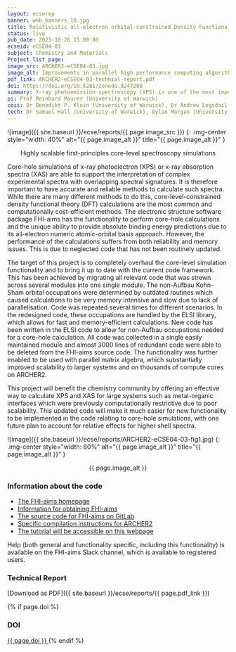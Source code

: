 ```yaml
---
layout: ecserep
banner: web_banners_10.jpg
title: Relativistic all-electron orbital-constrained Density Functional Theory to simulate x-ray photoemission and absorption spectroscopy
status: live
pub_date: 2023-10-26 15:00:00
ecseid: eCSE04-03
subject: Chemistry and Materials
Project list page:
image_src: ARCHER2-eCSE04-03.jpg
image_alt: Improvements in parallel high performance computing algorithms enable the simulation of hole formation in core electronic states and the prediction of x-ray photoemission spectroscopy for large scale nanostructured systems.
pdf_link: ARCHER2-eCSE04-03-technial-report.pdf
doi: https://doi.org/10.5281/zenodo.8247288
summary: X-ray photoemission spectroscopy (XPS) is one of the most important materials characterization techniques that are used in fundamental research and industrial quality control. FHI-aims is a software package for computational molecular and materials science that provides advanced XPS simulation capabilities. It is used to simulate the chemical and physical properties of atoms, molecules, nanostructures, solids, and surfaces. Such simulations allow researchers to discover new materials, which may be stronger, cheaper or more durable than existing materials.  FHI-aims can run efficiently on anything from a laptop to a supercomputer with tens of thousands of cores. However, the section of the code used for carrying out core-hole calculations was outdated and inefficient. The work done in this eCSE project has brought that part of the code up to date, so that it is now more efficient, better documented, and easier to maintain. These changes will significantly enhance the simulation of core-level spectroscopy, enabling the simulating of bigger and more detailed systems in future. The changes will also allow a much broader range of researchers to work on these types of simulations, thus ultimately enabling new scientific discoveries.
pi: Prof Reinhard Maurer (University of Warwick)
cois: Dr Benedikt P. Klein (University of Warwick), Dr Andrew Logsdail (Cardiff University), Dr Volker Blum (Duke University), Dr. Christian Carbogno (Fritz-Haber-Institut der Max-Planck-Gesellschaft), Dr Johannes Lischner (Imperial College London), J. Matthias Kahk (University of Tartu)
tech: Dr Samuel Hall (University of Warwick), Dylan Morgan (University of Warwick)
---
```




![image]({{ site.baseurl }}/ecse/reports/{{ page.image_src }})
{: .img-center style="width: 40%" alt="{{ page.image_alt }}" title="{{ page.image_alt }}" }

<p align="center">Highly scalable first-principles core-level spectroscopy simulations</p>


Core-hole simulations of x-ray photoelectron (XPS) or x-ray absorption spectra (XAS) are able to support the interpretation of complex experimental spectra with overlapping spectral signatures. It is therefore important to have accurate and reliable methods to calculate such spectra. While there are many different methods to do this, core-level-constrained density functional theory (DFT) calculations are the most common and computationally cost-efficient methods. The electronic structure software package FHI-aims has the functionality to perform core-hole calculations and the unique ability to provide absolute binding energy predictions due to its all-electron numeric atomic-orbital basis approach. However, the performance of the calculations suffers from both reliability and memory issues. This is due to neglected code that has not been routinely updated.

The target of this project is to completely overhaul the core-level simulation functionality and to bring it up to date with the current code framework. This has been achieved by migrating all relevant code that was strewn across several modules into one single module. The non-Aufbau Kohn-Sham orbital occupations were determined by outdated routines which caused calculations to be very memory intensive and slow due to lack of parallelisation. Code was repeated several times for different scenarios. In the redesigned code, these occupations are handled by the ELSI library, which allows for fast and memory-efficient calculations. New code has been written in the ELSI code to allow for non-Aufbau occupations needed for a core-hole calculation. All code was collected in a single easily maintained module and almost 3000 lines of redundant code were able to be deleted from the FHI-aims source code. The functionality was further enabled to be used with parallel matrix algebra, which substantially improved scalability to larger systems and on thousands of compute cores on ARCHER2.

This project will benefit the chemistry community by offering an effective way to calculate XPS and XAS for large systems such as metal-organic interfaces which were previously computationally restrictive due to poor scalability. This updated code will make it much easier for new functionality to be implemented in the code relating to core-hole simulations, with one future plan to account for relative effects for higher shell spectra.



![image]({{ site.baseurl }}/ecse/reports/ARCHER2-eCSE04-03-fig1.jpg)
{: .img-center style="width: 60%" alt="{{ page.image_alt }}" title="{{ page.image_alt }}" }

<p align="center">{{ page.image_alt }}</p>







### Information about the code

- [The FHI-aims homepage]( https://fhi-aims.org)
- [Information for obtaining FHI-aims ]( https://fhi-aims.org/get-the-code-menu/get-the-code )
- [The source code for FHI-aims on GitLab ]( https://aims-git.rz-berlin.mpg.de/aims/FHIaims )
- [Specific compilation instructions for ARCHER2 ]( https://aims-git.rz-berlin.mpg.de/aims/FHIaims/-/wikis/ARCHER2-supercomputer )
- [The tutorial will be accessible on this webpage](https://fhi-aims-club.gitlab.io/tutorials/tutorials-overview/)

Help (both general and functionality specific, including this functionality) is available on the FHI-aims Slack channel, which is available to registered users.




### Technical Report

[Download as PDF]({{ site.baseurl }}/ecse/reports/{{ page.pdf_link }}) 


{% if page.doi  %}
### DOI
  <a href="https://doi.org/{{ page.doi }}">
     {{ page.doi }}
  </a>
{% endif %}